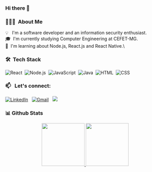 ### Hi there 👋

### 👨🏻‍💻 &nbsp;About Me

💡 &nbsp; I'm a software developer and an information security enthusiast.\
🎓 &nbsp;I'm currently studying Computer Engineering at CEFET-MG.\
🌱 &nbsp;I'm learning about Node.js, React.js and React Native.\

### 🛠 &nbsp;Tech Stack

![React](https://img.shields.io/badge/-React-05122A?style=flat&logo=react)&nbsp;
![Node.js](https://img.shields.io/badge/-Node.js-05122A?style=flat&logo=node.js)&nbsp;
![JavaScript](https://img.shields.io/badge/-JavaScript-05122A?style=flat&logo=javascript)&nbsp;
![Java](https://img.shields.io/badge/-Java-05122A?style=flat&logo=Java&logoColor=FFA518)&nbsp;
![HTML](https://img.shields.io/badge/-HTML-05122A?style=flat&logo=HTML5)&nbsp;
![CSS](https://img.shields.io/badge/-CSS-05122A?style=flat&logo=CSS3&logoColor=1572B6)&nbsp;

### 📫 &nbsp; Let's connect:

<a href="https://www.linkedin.com/in/vinicius-campos-066ba2207/"><img alt="LinkedIn" src="https://img.shields.io/badge/linkedin%20-%230077B5.svg?&style=flat&logo=linkedin&logoColor=white"/></a> &nbsp;
<a href="mailto:viniolic2018@gmail.com"><img alt="Gmail" src="https://img.shields.io/badge/Gmail-D14836?style=flat&logo=gmail&logoColor=white" /></a> &nbsp;
<a href="https://www.instagram.com/vncs_campos/"><img src="https://img.shields.io/badge/-@vncscampos_-E4405F?style=flat&logo=Instagram&logoColor=white"/></a> &nbsp;

### 📊 Github Stats
<p align="center">
  <a href="https://github.com/vncscampos" target="_blank">
    <img height="135px" src="https://github-readme-stats.vercel.app/api?username=vncscampos&hide_title=true&hide_border=true&show_icons=true&include_all_commits=true&count_private=true&line_height=21&theme=dracula" />
  </a>
    <a href="https://github.com/vncscampos" target="_blank">
      <img height="135px" src="https://github-readme-stats.vercel.app/api/top-langs/?username=vncscampos&hide=html&hide_title=true&hide_border=true&layout=compact&langs_count=7&theme=dracula" />
  </a>
</p>


